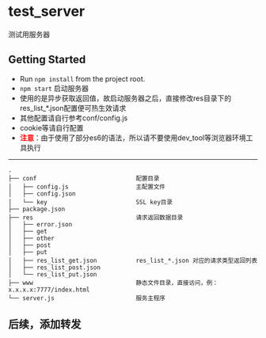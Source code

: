 # test_server
测试用服务器
## Getting Started
* Run `npm install` from the project root.
* `npm start` 启动服务器
* 使用的是异步获取返回值，故启动服务器之后，直接修改res目录下的res_list_*.json配置便可热生效请求
* 其他配置请自行参考conf/config.js
* cookie等请自行配置
* <font color=red>**注意**</font>：由于使用了部分es6的语法，所以请不要使用dev_tool等浏览器环境工具执行
----
```
.
├── conf                            配置目录
│   ├── config.js                   主配置文件
│   ├── config.json
│   └── key                         SSL key目录
├── package.json
├── res                             请求返回数据目录
│   ├── error.json
│   ├── get
│   ├── other
│   ├── post
│   ├── put
│   ├── res_list_get.json           res_list_*.json 对应的请求类型返回列表
│   ├── res_list_post.json
│   └── res_list_put.json
├── www                             静态文件目录，直接访问，例：x.x.x.x:7777/index.html
└── server.js                       服务主程序
```
## 后续，添加转发